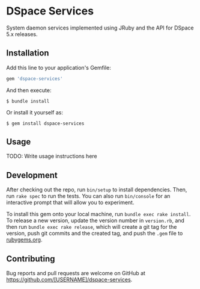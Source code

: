 # DSpace Services
System daemon services implemented using JRuby and the API for DSpace 5.x releases.

## Installation

Add this line to your application's Gemfile:

```ruby
gem 'dspace-services'
```

And then execute:

    $ bundle install

Or install it yourself as:

    $ gem install dspace-services

## Usage

TODO: Write usage instructions here

## Development

After checking out the repo, run `bin/setup` to install dependencies. Then, run `rake spec` to run the tests. You can also run `bin/console` for an interactive prompt that will allow you to experiment.

To install this gem onto your local machine, run `bundle exec rake install`. To release a new version, update the version number in `version.rb`, and then run `bundle exec rake release`, which will create a git tag for the version, push git commits and the created tag, and push the `.gem` file to [rubygems.org](https://rubygems.org).

## Contributing

Bug reports and pull requests are welcome on GitHub at https://github.com/[USERNAME]/dspace-services.
